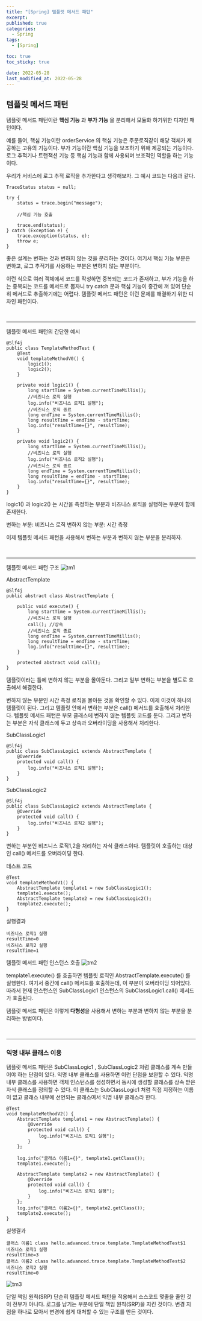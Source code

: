 ```yaml
---
title: "[Spring] 템플릿 메서드 패턴"
excerpt:
published: true
categories:
  - Spring
tags:
  - [Spring]

toc: true
toc_sticky: true

date: 2022-05-28
last_modified_at: 2022-05-28
---
```


## 템플릿 메서드 패턴

템플릿 메서드 패턴이란 **핵심 기능** 과 **부가 기능** 을 분리해서 모듈화 하기위한 디자인 패턴이다.

예를 들어, 핵심 기능이란 orderService 의 핵심 기능은 주문로직같이 해당 객체가 제공하는 고유의 기능이다. 부가 기능이란 핵심 기능을 보조하기 위해 제공되는 기능이다. 로그 추적기나 트랜잭션 기능 등 핵심 기능과 함께 사용되며 보조적인 역할을 하는 기능이다.

우리가 서비스에 로그 추적 로직을 추가한다고 생각해보자. 그 예시 코드는 다음과 같다.

```
TraceStatus status = null;

try {
    status = trace.begin("message");

    //핵심 기능 호출

    trace.end(status);
} catch (Exception e) {
    trace.exception(status, e);
    throw e;
}
```

좋은 설계는 변하는 것과 변하지 않는 것을 분리하는 것이다.
여기서 핵심 기능 부분은 변하고, 로그 추적기를 사용하는 부분은 변하지 않는 부분이다.

이런 식으로 여러 객체에서 코드를 작성하면 중복되는 코드가 존재하고, 부가 기능을 하는 중복되는 코드를 메서드로 뽑자니 try catch 문과 핵심 기능이 중간에 껴 있어 단순히 메서드로 추출하기에는 어렵다. 템플릿 메서드 패턴은 이런 문제를 해결하기 위한 디자인 패턴이다.

<br>
<hr>
템플릿 메서드 패턴의 간단한 예시

```
@Slf4j
public class TemplateMethodTest {
    @Test
    void templateMethodV0() {
        logic1();
        logic2();
    }

    private void logic1() {
        long startTime = System.currentTimeMillis();
        //비즈니스 로직 실행
        log.info("비즈니스 로직1 실행");
        //비즈니스 로직 종료
        long endTime = System.currentTimeMillis();
        long resultTime = endTime - startTime;
        log.info("resultTime={}", resultTime);
    }

    private void logic2() {
        long startTime = System.currentTimeMillis();
        //비즈니스 로직 실행
        log.info("비즈니스 로직2 실행");
        //비즈니스 로직 종료
        long endTime = System.currentTimeMillis();
        long resultTime = endTime - startTime;
        log.info("resultTime={}", resultTime);
    }
}
```

logic1() 과 logic2() 는 시간을 측정하는 부분과 비즈니스 로직을 실행하는 부분이 함께 존재한다.

변하는 부분: 비즈니스 로직
변하지 않는 부분: 시간 측정

이제 템플릿 메서드 패턴을 사용해서 변하는 부분과 변하지 않는 부분을 분리하자.

<br>
<hr>

템플릿 메서드 패턴 구조
![tm1](../../images/tm1.PNG)

AbstractTemplate

```
@Slf4j
public abstract class AbstractTemplate {

    public void execute() {
        long startTime = System.currentTimeMillis();
        //비즈니스 로직 실행
        call(); //상속
        //비즈니스 로직 종료
        long endTime = System.currentTimeMillis();
        long resultTime = endTime - startTime;
        log.info("resultTime={}", resultTime);
    }

    protected abstract void call();
}
```

템플릿이라는 틀에 변하지 않는 부분을 몰아둔다. 그리고 일부 변하는 부분을 별도로 호출해서 해결한다.

변하지 않는 부분인 시간 측정 로직을 몰아둔 것을 확인할 수 있다. 이제 이것이 하나의 템플릿이 된다. 그리고 템플릿 안에서 변하는 부분은 call() 메서드를 호출해서 처리한다.
템플릿 메서드 패턴은 부모 클래스에 변하지 않는 템플릿 코드를 둔다. 그리고 변하는 부분은 자식 클래스에 두고 상속과 오버라이딩을 사용해서 처리한다.

SubClassLogic1

```
@Slf4j
public class SubClassLogic1 extends AbstractTemplate {
    @Override
    protected void call() {
        log.info("비즈니스 로직1 실행");
    }
}
```

SubClassLogic2

```
@Slf4j
public class SubClassLogic2 extends AbstractTemplate {
    @Override
    protected void call() {
        log.info("비즈니스 로직2 실행");
    }
}
```

변하는 부분인 비즈니스 로직1,2을 처리하는 자식 클래스이다. 템플릿이 호출하는 대상인 call() 메서드를 오버라이딩 한다.

테스트 코드

```
@Test
void templateMethodV1() {
    AbstractTemplate template1 = new SubClassLogic1();
    template1.execute();
    AbstractTemplate template2 = new SubClassLogic2();
    template2.execute();
}
```

실행결과

```
비즈니스 로직1 실행
resultTime=0
비즈니스 로직2 실행
resultTime=1
```

템플릿 메서드 패턴 인스턴스 호출
![tm2](../../images/tm2.PNG)

template1.execute() 를 호출하면 템플릿 로직인 AbstractTemplate.execute() 를 실행한다. 여기서 중간에 call() 메서드를 호출하는데, 이 부분이 오버라이딩 되어있다. 따라서 현재 인스턴스인 SubClassLogic1 인스턴스의 SubClassLogic1.call() 메서드가 호출된다.

템플릿 메서드 패턴은 이렇게 **다형성**을 사용해서 변하는 부분과 변하지 않는 부분을 분리하는 방법이다.

<br>
<hr>

### 익명 내부 클래스 이용

템플릿 메서드 패턴은 SubClassLogic1 , SubClassLogic2 처럼 클래스를 계속 만들어야 하는 단점이 있다. 익명 내부 클래스를 사용하면 이런 단점을 보완할 수 있다.
익명 내부 클래스를 사용하면 객체 인스턴스를 생성하면서 동시에 생성할 클래스를 상속 받은 자식 클래스를 정의할 수 있다. 이 클래스는 SubClassLogic1 처럼 직접 지정하는 이름이 없고 클래스 내부에 선언되는 클래스여서 익명 내부 클래스라 한다.

```
@Test
void templateMethodV2() {
    AbstractTemplate template1 = new AbstractTemplate() {
        @Override
        protected void call() {
            log.info("비즈니스 로직1 실행");
        }
    };

    log.info("클래스 이름1={}", template1.getClass());
    template1.execute();

    AbstractTemplate template2 = new AbstractTemplate() {
        @Override
        protected void call() {
            log.info("비즈니스 로직1 실행");
        }
    };
    log.info("클래스 이름2={}", template2.getClass());
    template2.execute();
}
```

실행결과

```
클래스 이름1 class hello.advanced.trace.template.TemplateMethodTest$1
비즈니스 로직1 실행
resultTime=3
클래스 이름2 class hello.advanced.trace.template.TemplateMethodTest$2
비즈니스 로직2 실행
resultTime=0
```

![tm3](../../images/tm3.PNG)

단일 책임 원칙(SRP)
단순히 템플릿 메서드 패턴을 적용해서 소스코드 몇줄을 줄인 것이 전부가 아니다.
로그를 남기는 부분에 단일 책임 원칙(SRP)을 지킨 것이다. 변경 지점을 하나로 모아서 변경에 쉽게 대처할 수 있는 구조를 만든 것이다.

<script src="https://utteranc.es/client.js"
        repo="chojs23/comments"
        issue-term="pathname"
        theme="github-dark"
        crossorigin="anonymous"
        async>
</script>

